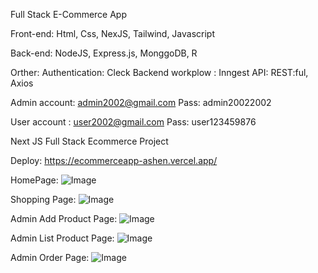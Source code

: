 Full Stack E-Commerce App

Front-end: Html, Css, NexJS, Tailwind, Javascript

Back-end: NodeJS, Express.js, MonggoDB, R

Orther:
    Authentication: Cleck
    Backend workplow : Inngest
API: REST:ful, Axios

Admin account: admin2002@gmail.com
Pass: admin20022002

User account : user2002@gmail.com
Pass: user123459876

Next JS Full Stack Ecommerce Project

Deploy:
https://ecommerceapp-ashen.vercel.app/


HomePage: 
![Image](https://github.com/user-attachments/assets/caa818ba-c8a7-4f95-b97a-5852a1c39594)

Shopping Page:
![Image](https://github.com/user-attachments/assets/acf99016-d7e7-4912-ad33-3f0bc0c33116)

Admin Add Product Page:
![Image](https://github.com/user-attachments/assets/8f45b554-a58f-4650-8e21-8b56d20481f1)

Admin List Product Page:
![Image](https://github.com/user-attachments/assets/69e5f649-3080-4be7-b266-ed2443135783)

Admin Order Page:
![Image](https://github.com/user-attachments/assets/3eeb3766-477c-4f43-b027-222d51c4906b)

